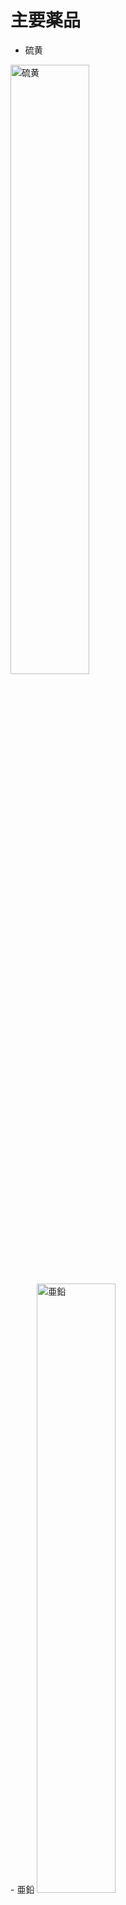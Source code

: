 # 主要薬品

- 硫黄
<img arc="./media/CIMG0060.JPG" width="50%" alt="硫黄">
<br>
- 亜鉛
<img arc="./media/CIMG0061.JPG" width="50%" alt="亜鉛">
<br>
- 水酸化ナトリウム
<img arc="./media/CIMG0062.JPG" width="50%" alt="水酸化ナトリウム">
<br>
- ヘモグロビン
<img arc="./media/CIMG0063.JPG" width="50%" alt="ヘモグロビン">
<br>
- 臭素
<img arc="./media/CIMG0084.JPG" width="50%" alt="臭素">
<br>
- 安息香酸
<img arc="./media/CIMG0065.JPG" width="50%" alt="安息香酸">
<br>
- 酸化マンガン
<img arc="./media/CIMG0066.JPG" width="50%" alt="酸化マンガン">
<br>
- 大理石
<img arc="./media/CIMG0067.JPG" width="50%" alt="大理石">
<br>
- 塩化銅
<img arc="./media/CIMG0069.JPG" width="50%" alt="塩化銅">
<br>
- グルコース
<img arc="./media/CIMG0070.JPG" width="50%" alt="グルコース">
<br>
- 鉛
<img arc="./media/CIMG0071.JPG" width="50%" alt="鉛">
<br>
- 鉄粉
<img arc="./media/CIMG0072.JPG" width="50%" alt="鉄粉">
<br>
- 銅粉末
<img arc="./media/CIMG0073.JPG" width="50%" alt="銅粉末">
<br>
- アルミニウム粉末
<img arc="./media/CIMG0074.JPG" width="50%" alt="アルミニウム粉末">
<br>
- 炭酸ナトリウム
<img arc="./media/CIMG0075.JPG" width="50%" alt="炭酸ナトリウム">
<br>
- アジビン酸
<img arc="./media/CIMG0076.JPG" width="50%" alt="アジビン酸">
<br>
- 炭酸水素ナトリウム
<img arc="./media/CIMG0077.JPG" width="50%" alt="炭酸水素ナトリウム">
<br>
- 硫酸銅
<img arc="./media/CIMG0078.JPG" width="50%" alt="硫酸銅">
<br>
- 硫酸ナトリウム
<img arc="./media/CIMG0079.JPG" width="50%" alt="硫酸ナトリウム">
<br>
- ソルビトール
<img arc="./media/CIMG0080.JPG" width="50%" alt="ソルビトール">
<br>
- シリカゲル
<img arc="./media/CIMG0081.JPG" width="50%" alt="シリカゲル">
<br>
- 塩化アンモニウム
<img arc="./media/CIMG0082.JPG" width="50%" alt="塩化アンモニウム">
<br>
- 塩化カリウム
<img arc="./media/CIMG0083.JPG" width="50%" alt="塩化カリウム">
